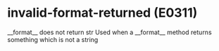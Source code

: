 # invalid-format-returned (E0311)

\_\_format\_\_ does not return str Used when a \_\_format\_\_ method
returns something which is not a string
